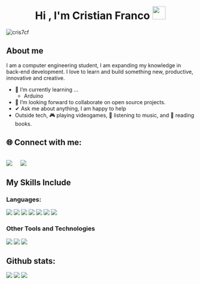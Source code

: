 <h1 align="center"><b>Hi , I'm Cristian Franco </b><img src="https://media.giphy.com/media/hvRJCLFzcasrR4ia7z/giphy.gif" width="35"></h1>
<!--  -->
<!-- VISTAS DEL PERFIL -->
<p align="left"> <img src="https://komarev.com/ghpvc/?username=cris7cf&label=Profile%20views&color=0e75b6&style=flat" alt="cris7cf" /> </p>

<h2>About me</h2>

I am a computer engineering student, I am expanding my knowledge in back-end development. I love to learn and build something new, productive, innovative and creative.
- 🌱 I’m currently learning ...
  - Arduino
- 👯 I’m looking forward to collaborate on open source projects.
- ✔ Ask me about anything, I am happy to help<br>
- Outside tech, 🎮 playing videogames, 🎵 listening to music, and 📖 reading books.

<h2>🌐 Connect with me:</h2>
<p>
<br>	
<a target="_blank" href="https://www.linkedin.com/in/cris7cf/"><img src="https://img.shields.io/badge/-LinkedIn-0077B5?style=for-the-badge&logo=Linkedin&logoColor=white"></img></a>
&emsp;
<a target="_blank" href="mailto:cristiancf.6421@gmail.com"
><img src="https://img.shields.io/badge/-Gmail-D14836?style=for-the-badge&logo=Gmail&logoColor=white"></img></a>
&emsp;

<br>
</p>

<h2>My Skills Include</h2>

<h3> Languages: </h3>
<span> 

<img src="https://img.shields.io/badge/-Java-007396?logo=java&logoColor=white&style=for-the-badge">
<img src="https://img.shields.io/badge/-Python-3776AB?logo=python&logoColor=white&style=for-the-badge">
<img src="https://img.shields.io/badge/HTML5-E34F26?style=for-the-badge&logo=html5&logoColor=white">
<img src="https://img.shields.io/badge/-CSS3-1572B6?logo=css3&logoColor=white&style=for-the-badge">
<img src="https://img.shields.io/badge/-Arduino-00979D?logo=arduino&logoColor=white&style=for-the-badge">
<img src="https://img.shields.io/badge/-C-A8B9CC?logo=c&logoColor=white&style=for-the-badge">
<img src="https://img.shields.io/badge/-C++-00599C?logo=c%2B%2B&logoColor=white&style=for-the-badge">
  
</span>


<h3> Other Tools and Technologies </h3>
<span>
  <img src="https://img.shields.io/badge/-Git-F05032?logo=git&logoColor=white&style=for-the-badge">
  <img src="https://img.shields.io/badge/-Linux-FCC624?logo=linux&logoColor=black&style=for-the-badge">  
   <img src="https://img.shields.io/badge/MySQL-00000F?style=for-the-badge&logo=mysql&logoColor=white">
</span>

<h2>Github stats:</h2> 

  [![](https://github-readme-stats.vercel.app/api?username=cris7cf&show_icons=true&theme=gotham&langs_border=true&locale=en)](https://github.com/cris7cf)
  [![](https://github-readme-streak-stats.herokuapp.com/?user=cris7cf&theme=gotham&langs)](https://github.com/cris7cf)
  [![](https://github-readme-stats.vercel.app/api/top-langs/?username=cris7cf&layout=compact&theme=gotham&langs_count=8)](https://github.com/cris7cf)



